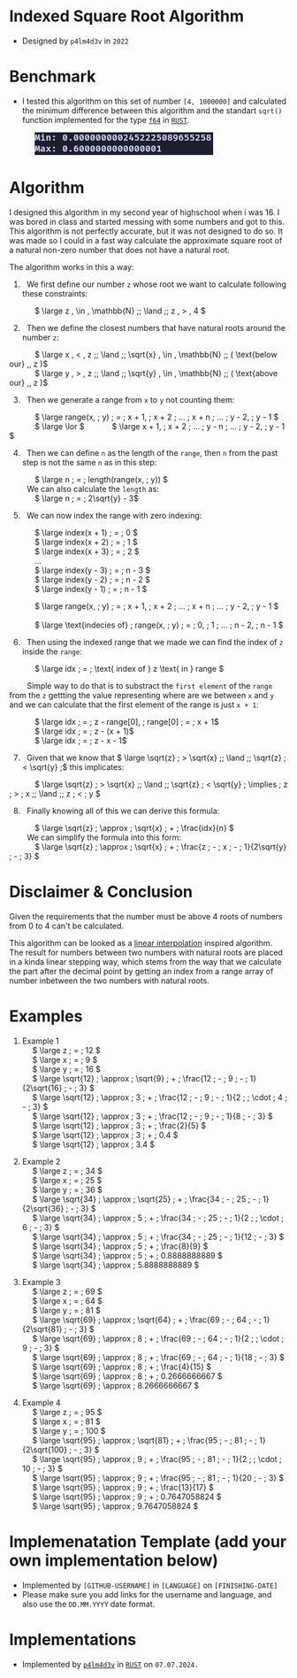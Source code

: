 # Indexed Square Root Algorithm

- Designed by `p4lm4d3v` in `2022`

# Benchmark

- I tested this algorithm on this set of number `[4, 1000000]` and calculated the minimum difference between this algorithm and the standart `sqrt()` function implemented for the type [`f64`](https://doc.rust-lang.org/stable/std/primitive.f64.html#method.sqrt) in [`RUST`](https://www.rust-lang.org/).

&emsp;&emsp;&emsp; ![](min_max.png)

# Algorithm

I designed this algorithm in my second year of highschool when i was 16. I was bored in class and started messing with some numbers and got to this.
This algorithm is not perfectly accurate, but it was not designed to do so. It was made so I could in a fast way calculate the approximate square root of a natural non-zero number that does not have a natural root.

The algorithm works in this a way:

1. &nbsp; We first define our number `z` whose root we want to calculate following these constraints:

&emsp;&emsp;&emsp; $ \large z \, \in \, \mathbb{N} \;\; \land \;\; z \, > \, 4 $

2. &nbsp; Then we define the closest numbers that have natural roots around the number `z`:

&emsp;&emsp;&emsp; $ \large x \, < \, z \;\; \land \;\; \sqrt{x} \, \in \, \mathbb{N} \;\; ( \text{below our} \,\, z )$
  <br>
  &emsp;&emsp;&emsp; $ \large y \, > \, z \;\; \land \;\; \sqrt{y} \, \in \, \mathbb{N} \;\; ( \text{above our} \,\, z )$

3. &nbsp; Then we generate a range from `x` to `y` not counting them:

&emsp;&emsp;&emsp; $ \large range(x, \; y) \; = \; x + 1, \; x + 2 \; ... \; x + n \; ... \; y - 2, \; y - 1 $
&emsp;&emsp;&emsp; $ \large \lor $
&emsp;&emsp;&emsp; $ \large x + 1, \; x + 2 \; ... \; y - n \; ... \; y - 2, \; y - 1 $

4. &nbsp; Then we can define `n` as the length of the `range`, then `n` from the past step is not the same `n` as in this step:

&emsp;&emsp;&emsp; $ \large n \; = \; length(range(x, \; y)) $
<br>
&emsp;&emsp; We can also calculate the `length` as:
<br>
&emsp;&emsp;&emsp; $ \large n \; = \; 2\sqrt{y} - 3$

5. &nbsp; We can now index the range with zero indexing:

&emsp;&emsp;&emsp; $ \large index(x + 1) \; = \; 0 $ <br>
&emsp;&emsp;&emsp; $ \large index(x + 2) \; = \; 1 $ <br>
&emsp;&emsp;&emsp; $ \large index(x + 3) \; = \; 2 $ <br>
&emsp;&emsp;&emsp; ... <br>
&emsp;&emsp;&emsp; $ \large index(y - 3) \; = \; n - 3 $ <br>
&emsp;&emsp;&emsp; $ \large index(y - 2) \; = \; n - 2 $ <br>
&emsp;&emsp;&emsp; $ \large index(y - 1) \; = \; n - 1 $

&emsp;&emsp;&emsp; $ \large range(x, \; y) \; = \; x + 1, \; x + 2 \; ... \; x + n \; ... \; y - 2, \; y - 1 $
&emsp;&emsp;&emsp; <br>
&emsp;&emsp;&emsp; $ \large \text{indecies of} \; range(x, \; y) \; = \; 0, \; 1 \; ... \; n - 2, \; n - 1 $

6. &nbsp; Then using the indexed range that we made we can find the index of `z` inside the `range`:

&emsp;&emsp;&emsp; $ \large idx \; = \; \text{ index of } z \text{ in } range $

&emsp;&emsp; Simple way to do that is to substract the `first element` of the `range` from the `z` gettting the value representing where are we between `x` and `y` and we can calculate that the first element of the range is just `x + 1`:

&emsp;&emsp;&emsp; $ \large idx \; = \; z - range[0], \; range[0] \; = \; x + 1$
<br>
&emsp;&emsp;&emsp; $ \large idx \; = \; z - (x + 1)$
<br>
&emsp;&emsp;&emsp; $ \large idx \; = \; z - x - 1$

7. &nbsp; Given that we know that $ \large \sqrt{z} \; > \sqrt{x} \;\; \land \;\; \sqrt{z} \; < \sqrt{y} \;$ this implicates:

&emsp;&emsp;&emsp; $ \large \sqrt{z} \; > \sqrt{x} \;\; \land \;\; \sqrt{z} \; < \sqrt{y} \; \implies \; z \; > \; x \;\; \land \;\; z \; < \; y $

8. &nbsp; Finally knowing all of this we can derive this formula:

&emsp;&emsp;&emsp; $ \large \sqrt{z} \; \approx \; \sqrt{x} \; + \; \frac{idx}{n} $
<br>
&emsp;&emsp; We can simplify the formula into this form:
<br>
&emsp;&emsp;&emsp; $ \large \sqrt{z} \; \approx \; \sqrt{x} \; + \; \frac{z \; - \; x \; - \; 1}{2\sqrt{y} \; - \; 3} $

# Disclaimer & Conclusion

Given the requirements that the number must be above 4 roots of numbers from 0 to 4 can't be calculated.

This algorithm can be looked as a [linear interpolation](https://en.wikipedia.org/wiki/Linear_interpolation) inspired algorithm. The result for numbers between two numbers with natural roots are placed in a kinda linear stepping way, which stems from the way that we calculate the part after the decimal point by getting an index from a range array of number inbetween the two numbers with natural roots.

# Examples

1. Example 1
   <br>
   &emsp; $ \large z \; = \; 12 $
   <br>
   &emsp; $ \large x \; = \; 9 $
   <br>
   &emsp; $ \large y \; = \; 16 $
   <br>
   &emsp; $ \large \sqrt{12} \; \approx \; \sqrt{9} \; + \; \frac{12 \; - \; 9 \; - \; 1}{2\sqrt{16} \; - \; 3} $
   <br>
   &emsp; $ \large \sqrt{12} \; \approx \; 3 \; + \; \frac{12 \; - \; 9 \; - \; 1}{2 \; \; \cdot \; 4 \; - \; 3} $
   <br>
   &emsp; $ \large \sqrt{12} \; \approx \; 3 \; + \; \frac{12 \; - \; 9 \; - \; 1}{8 \; - \; 3} $
   <br>
   &emsp; $ \large \sqrt{12} \; \approx \; 3 \; + \; \frac{2}{5} $
   <br>
   &emsp; $ \large \sqrt{12} \; \approx \; 3 \; + \; 0.4 $
   <br>
   &emsp; $ \large \sqrt{12} \; \approx \; 3.4 $

2. Example 2
   <br>
   &emsp; $ \large z \; = \; 34 $
   <br>
   &emsp; $ \large x \; = \; 25 $
   <br>
   &emsp; $ \large y \; = \; 36 $
   <br>
   &emsp; $ \large \sqrt{34} \; \approx \; \sqrt{25} \; + \; \frac{34 \; - \; 25 \; - \; 1}{2\sqrt{36} \; - \; 3} $
   <br>
   &emsp; $ \large \sqrt{34} \; \approx \; 5 \; + \; \frac{34 \; - \; 25 \; - \; 1}{2 \; \; \cdot \; 6 \; - \; 3} $
   <br>
   &emsp; $ \large \sqrt{34} \; \approx \; 5 \; + \; \frac{34 \; - \; 25 \; - \; 1}{12 \; - \; 3} $
   <br>
   &emsp; $ \large \sqrt{34} \; \approx \; 5 \; + \; \frac{8}{9} $
   <br>
   &emsp; $ \large \sqrt{34} \; \approx \; 5 \; + \; 0.8888888889 $
   <br>
   &emsp; $ \large \sqrt{34} \; \approx \; 5.8888888889 $

3. Example 3
   <br>
   &emsp; $ \large z \; = \; 69 $
   <br>
   &emsp; $ \large x \; = \; 64 $
   <br>
   &emsp; $ \large y \; = \; 81 $
   <br>
   &emsp; $ \large \sqrt{69} \; \approx \; \sqrt{64} \; + \; \frac{69 \; - \; 64 \; - \; 1}{2\sqrt{81} \; - \; 3} $
   <br>
   &emsp; $ \large \sqrt{69} \; \approx \; 8 \; + \; \frac{69 \; - \; 64 \; - \; 1}{2 \; \; \cdot \; 9 \; - \; 3} $
   <br>
   &emsp; $ \large \sqrt{69} \; \approx \; 8 \; + \; \frac{69 \; - \; 64 \; - \; 1}{18 \; - \; 3} $
   <br>
   &emsp; $ \large \sqrt{69} \; \approx \; 8 \; + \; \frac{4}{15} $
   <br>
   &emsp; $ \large \sqrt{69} \; \approx \; 8 \; + \; 0.2666666667 $
   <br>
   &emsp; $ \large \sqrt{69} \; \approx \; 8.2666666667 $
4. Example 4
   <br>
   &emsp; $ \large z \; = \; 95 $
   <br>
   &emsp; $ \large x \; = \; 81 $
   <br>
   &emsp; $ \large y \; = \; 100 $
   <br>
   &emsp; $ \large \sqrt{95} \; \approx \; \sqrt{81} \; + \; \frac{95 \; - \; 81 \; - \; 1}{2\sqrt{100} \; - \; 3} $
   <br>
   &emsp; $ \large \sqrt{95} \; \approx \; 9 \; + \; \frac{95 \; - \; 81 \; - \; 1}{2 \; \; \cdot \; 10 \; - \; 3} $
   <br>
   &emsp; $ \large \sqrt{95} \; \approx \; 9 \; + \; \frac{95 \; - \; 81 \; - \; 1}{20 \; - \; 3} $
   <br>
   &emsp; $ \large \sqrt{95} \; \approx \; 9 \; + \; \frac{13}{17} $
   <br>
   &emsp; $ \large \sqrt{95} \; \approx \; 9 \; + \; 0.7647058824 $
   <br>
   &emsp; $ \large \sqrt{95} \; \approx \; 9.7647058824 $

# Implemenatation Template (add your own implementation below)

- Implemented by `[GITHUB-USERNAME]` in `[LANGUAGE]` on `[FINISHING-DATE]`
- Please make sure you add links for the username and language, and also use the `DD.MM.YYYY` date format.

# Implementations

- Implemented by [`p4lm4d3v`](https://github.com/p4lm4d3v/) in [`RUST`](https://www.rust-lang.org/) on `07.07.2024.`

